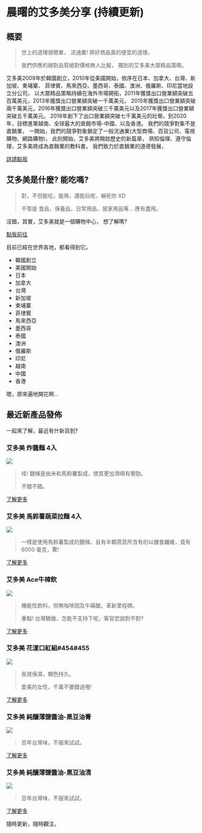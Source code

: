 # 晨曙的艾多美分享 (持續更新)

## 概要
> 世上的道理很簡單，
> 流通業! 將好商品賣的便宜的道理，
>
> 我們供應的絕對品質絕對價格無人比擬，
>獨到的艾多美大眾精品策略。
>

艾多美2009年於韓國創立，2010年從美國開始，依序在日本、加拿大、台灣、新加坡、柬埔寨、
菲律賓、馬來西亞、墨西哥、泰國、澳洲、俄羅斯、印尼當地設立分公司，
以大眾精品策略持續在海外市場開拓，2011年獲獎出口營業額突破五百萬美元，2013年獲獎出口營業額突破一千萬美元，
2015年獲獎出口營業額突破兩千萬美元，2016年獲獎出口營業額突破三千萬美元以及2017年獲獎出口營業額突破五千萬美元。
2018年創下了出口營業額突破七千萬美元的壯舉。到2020年，目標進軍越南、全球最大的直銷市場-中國、以及香港。
我們的競爭對象不是直銷業，
一開始，我們的競爭對象鎖定了一般流通業(大型商場、百貨公司、電視購物、網路購物)，
此刻開始，艾多美將開啟歷史的新篇章，
熟知倫理、遵守倫理，艾多美將成為直銷業的教科書，
我們致力於直銷業的道德發展，

[詳請點我](http://www.atomy.com/tw/Home/About/Overview)

## 艾多美是什麼?  能吃嗎?
>對，不但能吃，能用，還能玩呢，嚇死你 XD
>
> 不管是 食品，保養品，日常用品，居家用品等... 應有盡用。

沒錯，其實，艾多美就是一個購物中心，
想了解嗎? 

[點我前往](http://www.atomy.com/tw/Home/Product/MallMain)

目前已經在世界各地，都看得到它。
- 韓國創立
- 美國開始
- 日本
- 加拿大
- 台灣
- 新加坡
- 柬埔寨
- 菲律賓
- 馬來西亞
- 墨西哥
- 泰國
- 澳洲
- 俄羅斯
- 印尼
- 越南
- 中國
- 香港

嗯，原來遍地開花啊...

## 最近新產品發佈

一起來了解，最近有什新貨到?

### 艾多美 炸醬麵 4入
![](https://static-global.atomy.com/tw/shopping/p_img/100/01999_2.jpg)

> 哇! 麵條是由米和馬鈴薯製成，使其更加滑順有嚼勁。
>
>不錯不錯。

[了解更多](http://www.atomy.com/tw/Home/Product/ProductView?GdsCode=W01999)

### 艾多美 馬鈴薯蔬菜拉麵 4入
![](https://static-global.atomy.com/tw/shopping/p_img/100/01997_2.jpg)

> 一樣是使用馬鈴薯製成的麵條，且有半顆萵苣所含有的以膳食纖維，竟有6000 毫克，驚!

[了解更多](http://www.atomy.com/tw/Home/Product/ProductView?GdsCode=W01997)

### 艾多美 Ace牛樟飲
![](https://static-global.atomy.com/tw/shopping/p_img/100/01131_2.jpg)

> 機能性飲料，但無咖啡因及牛磺酸。革新里程碑。
>
> 重點! 台灣驕傲，怎能不支持下呢，客官您說對不對?

[了解更多](http://www.atomy.com/tw/Home/Product/ProductView?GdsCode=W01131)

### 艾多美 花漾口紅組#454#455
![](https://static-global.atomy.com/tw/shopping/p_img/100/01398_2.jpg)

> 長效保濕，顯色持久。
>
> 愛美的女性，千萬不要錯過喔!

[了解更多](http://www.atomy.com/tw/Home/Product/ProductView?GdsCode=W01398)

### 艾多美 純釀薄鹽醬油-黑豆油膏
![](https://static-global.atomy.com/tw/shopping/p_img/100/01995_2.jpg)

> 百年台灣味，不服來試試。

[了解更多](http://www.atomy.com/tw/Home/Product/ProductView?GdsCode=W01995)

### 艾多美 純釀薄鹽醬油-黑豆油清
![](https://static-global.atomy.com/tw/shopping/p_img/100/01994_2.jpg)

> 百年台灣味，不服來試試。

[了解更多](http://www.atomy.com/tw/Home/Product/ProductView?GdsCode=W01994)

隨時更新，隨時觀注。
